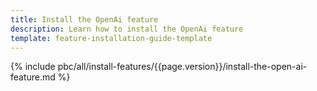 ```yaml
---
title: Install the OpenAi feature
description: Learn how to install the OpenAi feature
template: feature-installation-guide-template
---
```


{% include pbc/all/install-features/{{page.version}}/install-the-open-ai-feature.md %} <!-- To edit, see /_includes/pbc/all/install-features/202407.0/install-the-open-ai-feature.md -->
